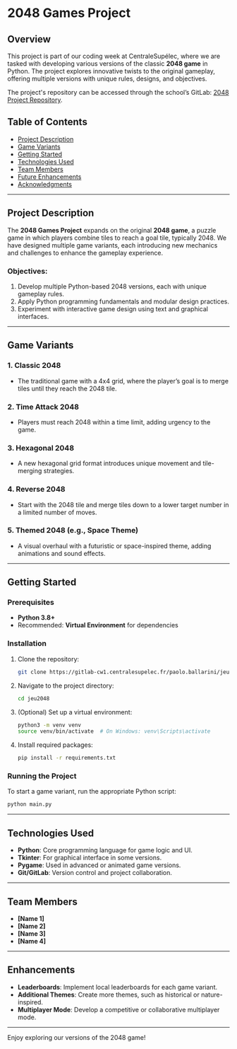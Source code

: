 
# 2048 Games Project

## Overview
This project is part of our coding week at CentraleSupélec, where we are tasked with developing various versions of the classic **2048 game** in Python. The project explores innovative twists to the original gameplay, offering multiple versions with unique rules, designs, and objectives. 

The project's repository can be accessed through the school’s GitLab: [2048 Project Repository](https://gitlab-cw1.centralesupelec.fr/paolo.ballarini/jeu2048/-/tree/main).

## Table of Contents
- [Project Description](#project-description)
- [Game Variants](#game-variants)
- [Getting Started](#getting-started)
- [Technologies Used](#technologies-used)
- [Team Members](#team-members)
- [Future Enhancements](#future-enhancements)
- [Acknowledgments](#acknowledgments)

---

## Project Description
The **2048 Games Project** expands on the original **2048 game**, a puzzle game in which players combine tiles to reach a goal tile, typically 2048. We have designed multiple game variants, each introducing new mechanics and challenges to enhance the gameplay experience.

### Objectives:
1. Develop multiple Python-based 2048 versions, each with unique gameplay rules.
2. Apply Python programming fundamentals and modular design practices.
3. Experiment with interactive game design using text and graphical interfaces.

---

## Game Variants

### 1. **Classic 2048**
   - The traditional game with a 4x4 grid, where the player’s goal is to merge tiles until they reach the 2048 tile.

### 2. **Time Attack 2048**
   - Players must reach 2048 within a time limit, adding urgency to the game.

### 3. **Hexagonal 2048**
   - A new hexagonal grid format introduces unique movement and tile-merging strategies.

### 4. **Reverse 2048**
   - Start with the 2048 tile and merge tiles down to a lower target number in a limited number of moves.

### 5. **Themed 2048 (e.g., Space Theme)**
   - A visual overhaul with a futuristic or space-inspired theme, adding animations and sound effects.

---

## Getting Started

### Prerequisites
- **Python 3.8+**
- Recommended: **Virtual Environment** for dependencies

### Installation
1. Clone the repository:
   ```bash
   git clone https://gitlab-cw1.centralesupelec.fr/paolo.ballarini/jeu2048.git
   ```
2. Navigate to the project directory:
   ```bash
   cd jeu2048
   ```
3. (Optional) Set up a virtual environment:
   ```bash
   python3 -m venv venv
   source venv/bin/activate  # On Windows: venv\Scripts\activate
   ```
4. Install required packages:
   ```bash
   pip install -r requirements.txt
   ```

### Running the Project
To start a game variant, run the appropriate Python script:
```bash
python main.py
```

---

## Technologies Used
- **Python**: Core programming language for game logic and UI.
- **Tkinter**: For graphical interface in some versions.
- **Pygame**: Used in advanced or animated game versions.
- **Git/GitLab**: Version control and project collaboration.

---

## Team Members
- **[Name 1]**
- **[Name 2]**
- **[Name 3]** 
- **[Name 4]** 

---

## Enhancements
- **Leaderboards**: Implement local leaderboards for each game variant.
- **Additional Themes**: Create more themes, such as historical or nature-inspired.
- **Multiplayer Mode**: Develop a competitive or collaborative multiplayer mode.

---


Enjoy exploring our versions of the 2048 game!